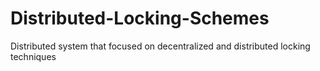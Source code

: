 # Distributed-Locking-Schemes
Distributed system that focused on decentralized and distributed locking techniques
